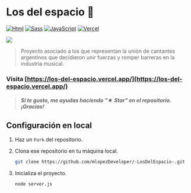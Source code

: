 # Los del espacio 🚀

[![Html](https://img.shields.io/badge/html-orange?style=for-the-badge&logo=html&logoColor=white&labelColor=101010)](#)
[![Sass](https://img.shields.io/badge/Sass-1.77.6+-pink?style=for-the-badge&logo=sass&logoColor=white&labelColor=101010)](https://sass-lang.com/)
[![JavaScript](https://img.shields.io/badge/Javascript-yellow?style=for-the-badge&logo=javascript&logoColor=white&labelColor=101010)](#)
[![Vercel](https://img.shields.io/badge/Vercel-static-gray?style=for-the-badge&logo=vercel&logoColor=white&labelColor=101010)](https://vercel.com)

<a href="https://github.com/mlopezDeveloper/-LosDelEspacio-"><img src="https://github.com/user-attachments/assets/473ebd61-456b-4641-871b-ba152c1609b7"/></a>

>Proyecto asociado a los que representan la unión de cantantes argentinos que decidieron unir fuerzas y romper barreras en la industria musical.

### Visita [https://los-del-espacio.vercel.app/](https://los-del-espacio.vercel.app/)

> ##### Si te gusto, me ayudas haciendo "★ Star" en el repositorio. ¡Gracias!

## Configuración en local

1. Haz un `Fork` del repositorio.
2. Clona ese repositorio en tu máquina local.

    ```bash 
    git clone https://github.com/mlopezDeveloper/-LosDelEspacio-.git
    ```
3. Inicializa el proyecto.

    ```bash
    node server.js
    ```
